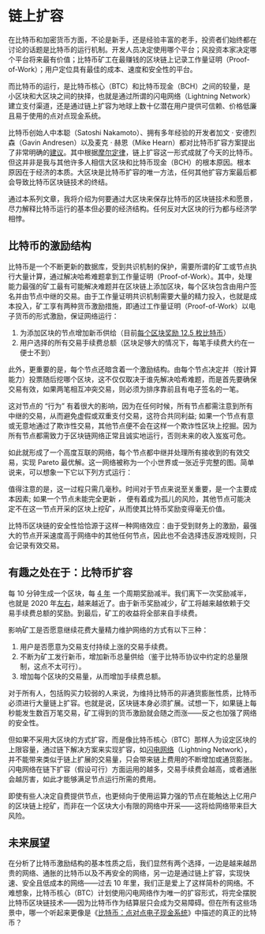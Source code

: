 # 链上扩容

在比特币和加密货币方面，不论是新手，还是经验丰富的老手，投资者们始终都在讨论的话题是比特币的运行机制。开发人员决定使用哪个平台；风投资本家决定哪个平台将来最有价值；比特币矿工在最赚钱的区块链上记录工作量证明（Proof-of-Work）；用户定位具有最佳的成本、速度和安全性的平台。

而比特币的运行，是比特币核心（BTC）和比特币现金（BCH）之间的较量，是小区块和大区块之间的抉择，也就是通过所谓的闪电网络（Lightning Network）建立支付渠道，还是通过链上扩容为地球上数十亿潜在用户提供可信赖、价格低廉且易于使用的点对点现金系统。

比特币创始人中本聪（Satoshi Nakamoto）、拥有多年经验的开发者加文 · 安德烈森（Gavin Andresen）以及麦克 · 赫恩（Mike Hearn）都对比特币扩容方案提出了非常明确的[建议](https://satoshi.nakamotoinstitute.org/posts/bitcointalk/126/)。其中根据[摩尔定律](https://bitcointalk.org/index.php?topic=149668.msg1596879#msg1596879)，链上扩容这一形式成就了今天的比特币。但这并非是我与其他许多人相信大区块和比特币现金（BCH）的根本原因。根本原因在于经济的本质。大区块是比特币扩容的唯一方法，任何其他扩容方案最后都会导致比特币区块链技术的终结。

通过本系列文章，我将介绍为何要通过大区块来保存比特币的区块链技术和愿景，尽力解释比特币运行的基本但必要的经济结构。任何反对大区块的行为都与经济学相悖。

## 比特币的激励结构

比特币是一个不断更新的数据库，受到共识机制的保护，需要所谓的矿工或节点执行大量计算，通过解决哈希难题拿到工作量证明（Proof-of-Work）。其中，处理能力最强的矿工最有可能解决难题并在区块链上添加区块，每个区块包含由用户签名并由节点中继的交易。由于工作量证明共识机制需要大量的精力投入，也就是成本投入，矿工享有两种货币激励措施，即通过工作量证明（Proof-of-Work）以电子货币的形式激励，保证网络运行：

1) 为添加区块的节点增加新币供给（目前[每个区块奖励 12.5 枚比特币](https://www.bitcoinmining.com/what-is-the-bitcoin-block-reward/)）
2) 用户选择的所有交易手续费总额（区块足够大的情况下，每笔手续费大约在一便士不到）

此外，更重要的是，每个节点还暗含着一个激励结构。由每个节点决定并（按计算能力）投票随后挖哪个区块，这不仅仅取决于谁先解决哈希难题，而是首先要确保交易有效，如果两笔相互冲突交易，则必须为排序靠前且有电子签名的一笔。

这对节点的 “行为” 有着很大的影响，因为在任何时候，所有节点都需注意到所有中继的交易，从而避免虚假或双重支付交易，这符合共同利益; 如果一个节点有意或无意地通过了欺诈性交易，其他节点便不会在这样一个欺诈性区块上挖掘。因为所有节点都需致力于区块链网络正常且诚实地运行，否则未来的收入岌岌可危。

如此就形成了一个高度互联的网络，每个节点都中继并处理所有接收到的有效交易，实现 Pareto 最优解。这一网络被称为一个小世界或一张近乎完整的图。简单说来，可以想象一下它以下列方式运行：

值得注意的是，这一过程只需几毫秒。时间对于节点来说至关重要，是一个主要成本因素; 如果一个节点未能完全更新 *，* 便有着成为孤儿的风险，其他节点可能决定不在这一节点开采的区块上挖矿，从而使其比特币奖励变得毫无价值。

比特币区块链的安全性恰恰源于这样一种网络效应：由于受到财务上的激励，最强大的节点开采速度高于网络中的其他任何节点，因此也不会选择违反游戏规则，只会记录有效交易。

## 有趣之处在于：比特币扩容

每 10 分钟生成一个区块，每 [4 年](https://www.bitcoinmining.com/what-is-the-bitcoin-block-reward/) 一个周期奖励减半。我们离下一次奖励减半，也就是 2020 年[左右](https://www.bitcoinmining.com/what-is-the-bitcoin-block-reward/)，越来越近了。由于新币奖励减少，矿工将越来越依赖于交易手续费总额的奖励。到最后，矿工的收益将全部来自手续费。

影响矿工是否愿意继续花费大量精力维护网络的方式有以下三种：

1. 用户是否愿意为交易支付持续上涨的交易手续费。
1. 不断为矿工发行新币，增加新币总量供给（鉴于比特币协议中约定的总量限制，这点不太可行）。
1. 增加每个区块的交易量，从而增加手续费总额。

对于所有人，包括购买力较弱的人来说，为维持比特币的非通货膨胀性质，比特币必须进行大量链上扩容。也就是说，区块链本身必须扩展。试想一下，如果链上每秒能发生数百万笔交易，矿工得到的货币激励就会随之而涨——反之也加强了网络的安全性。

但如果不采用大区块的方式扩容，而是像比特币核心（BTC）那样人为设定区块的上限容量，通过链下解决方案来实现扩容，如[闪电网络](https://lightning.network/lightning-network-paper.pdf)（Lightning Network），并不能带来类似于链上扩展的交易量，只会带来链上费用的不断增加或通货膨胀。闪电网络在链下扩容（假设可行）方面运用的越多，交易手续费会越高，或者通胀会越厉害，如此才能够满足节点运行所需的费用。

即使有些人决定自费提供节点，也更倾向于使用运算力强的节点在能触达上亿用户的区块链上挖矿，而非在一个区块大小有限的网络中开采——这将给网络带来巨大风险。

## 未来展望

在分析了比特币激励结构的基本性质之后，我们显然有两个选择，一边是越来越昂贵的网络、通胀的比特币以及不再安全的网络，另一边是通过链上扩容，实现快速、安全且低成本的网络——过去 10 年里，我们正是爱上了这样简朴的网络。不难想象，比特币核心（BTC）计划使用闪电网络作为唯一的扩容形式，将完全摆脱比特币区块链技术——因为比特币作为结算层只会成为交易障碍。但在所有这些场景中，哪一个听起来更像是《[比特币：点对点电子现金系统](https://bitcoin.org/bitcoin.pdf)》中描述的真正的比特币？

